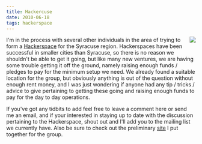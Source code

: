 ```yaml
---
title: Hackercuse
date: 2010-06-18
tags: hackerspace
---
```


<img src="http://hackerspaces.org/images/3/35/WikiLogo.png" style="float: right; padding-left: 5px;" />

I'm in the process with several other individuals in the area of trying to form a <a href="http://hackerspaces.org">Hackerspace</a> for the Syracuse region. Hackerspaces have been successful in smaller cities than Syracuse, so there is no reason we shouldn't be able to get it going, but like many new ventures, we are having some trouble getting it off the ground, namely raising enough funds / pledges to pay for the minimum setup we need. We already found a suitable location for the group, but obviously anything is out of the question without enough rent money, and I was just wondering if anyone had any tip / tricks / advice to give pertaining to getting these going and raising enough funds to pay for the day to day operations.  

If you've got any tidbits to add feel free to leave a comment here or send me an email, and if your interested in staying up to date with the discussion pertaining to the Hackerspace, shout out and I'll add you to the mailing list we currently have. Also be sure to check out the preliminary <a href="http://hackerspace.morsi.org/">site</a> I put together for the group.
